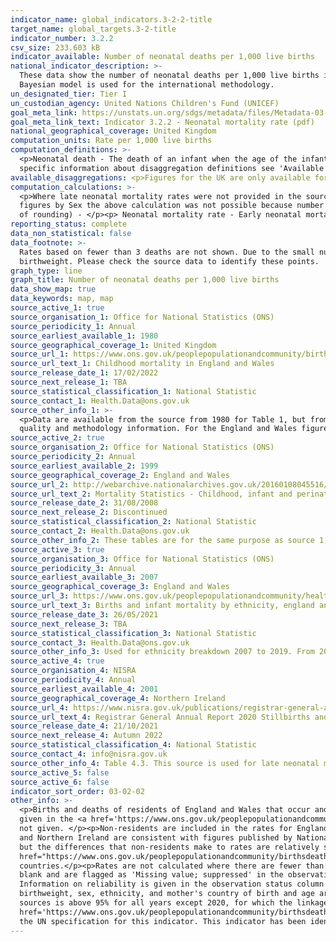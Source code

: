 ```yaml
---
indicator_name: global_indicators.3-2-2-title
target_name: global_targets.3-2-title
indicator_number: 3.2.2
csv_size: 233.603 kB
indicator_available: Number of neonatal deaths per 1,000 live births
national_indicator_description: >-
  These data show the number of neonatal deaths per 1,000 live births in the UK. These statististics are derived from information recorded when births and deaths are registered in England and Wales as part of civil registration, a legal requirement. Data presented by the UN may differ as a
  Bayesian model is used for the international methodology.
un_designated_tier: Tier I
un_custodian_agency: United Nations Children's Fund (UNICEF)
goal_meta_link: https://unstats.un.org/sdgs/metadata/files/Metadata-03-02-02.pdf
goal_meta_link_text: Indicator 3.2.2 - Neonatal mortality rate (pdf)
national_geographical_coverage: United Kingdom
computation_units: Rate per 1,000 live births
computation_definitions: >-
  <p>Neonatal death - The death of an infant when the age of the infant is under 28 days.</p><p>Early neonatal - The death of an infant when the age of the infant is under 7 days.</p><p>Late neonatal - The death of an infant when the age of the infant is between 7 and 27 days.</p><p>For
  specific information about disaggregation definitions see 'Available disaggregations' below.
available_disaggregations: <p>Figures for the UK are only available for the headline data and for sex.</p><p>Neonatal period - Figures are given for early, and overall neonatal period for all characteristics. Figures are not shown here for the late neonatal period for Northern Ireland, and for sex by country of occurrence for Northern Ireland, Scotland, or Wales due to low reliability of rates. These data are, however, available in the <a href = "https://www.ons.gov.uk/peoplepopulationandcommunity/birthsdeathsandmarriages/deaths/datasets/childmortalitystatisticschildhoodinfantandperinatalchildhoodinfantandperinatalmortalityinenglandandwales">Child mortality (death cohort) tables in England and Wales</a>.</p><p>Country - Country of occurrence. The separate figures for England and Wales exclude deaths of non-residents. The figures for Scotland, Northern Ireland, and England and Wales combined include deaths of non-residents. They should therefore not be directly compared to the separate figures for England and Wales. The UK figure is calculated from figures for Scotland, Northern Ireland, and England and Wales combined. Country of occurrence is available by sex for all countries, and by sex and neonatal period for England, and England and Wales.</p><p>Region - Region of residence (note that this differs to Country, which is area of occurrence). Region is only available when 'England' is selected in the Country dropdown menu. Lower levels of geography (e.g. county) are also available in the <a href = "https://www.ons.gov.uk/peoplepopulationandcommunity/birthsdeathsandmarriages/deaths/datasets/childmortalitystatisticschildhoodinfantandperinatalchildhoodinfantandperinatalmortalityinenglandandwales">Child mortality (death cohort) tables in England and Wales</a>. They are not shown here due to the level of uncertainty in many of the rates.</p><p>Age - Age of mother. Only available when England and Wales is selected in Country. More detailed data (age of mother by birthweight) are available in Table 10 of the <a href = "https://www.ons.gov.uk/peoplepopulationandcommunity/birthsdeathsandmarriages/deaths/datasets/childmortalitystatisticschildhoodinfantandperinatalchildhoodinfantandperinatalmortalityinenglandandwales">Child mortality (death cohort) tables in England and Wales</a>. These figures are not included here due to the number of rates with low reliability.</p><p>Birthweight - Only available when England and Wales is selected in Country. Some rates, in particular for some of the lowest and highest birthweights have low reliability. These are identified in the data download and in the source data. Birthweight is also available by mother's age and country of birth in the <a href = "https://www.ons.gov.uk/peoplepopulationandcommunity/birthsdeathsandmarriages/deaths/datasets/childmortalitystatisticschildhoodinfantandperinatalchildhoodinfantandperinatalmortalityinenglandandwales">Child mortality (death cohort) tables in England and Wales</a>.</p><p>Country of birth - Mother's country of birth. Only available when England and Wales is selected in Country. Country of birth data prior to 2010 are not shown as country groupings differ to later years. Antarctica and Oceania, Rest of Europe (non EU), the Americas and Caribbean, and 'Other' countries have a lot of rates with low reliability. Countries included in each grouping are given in the Country code listings table of the <a href = "https://www.ons.gov.uk/peoplepopulationandcommunity/birthsdeathsandmarriages/deaths/datasets/childmortalitystatisticschildhoodinfantandperinatalchildhoodinfantandperinatalmortalityinenglandandwales">Child mortality (death cohort) tables in England and Wales</a>. Smaller groupings of countries are also available but not shown here due to low reliability.</p><p>Sex - Sex of the baby.</p><p>Ethnicity - Ethnicity of the baby. Ethnicity is also available for Wales, but is not shown here due to low reliability of the rates.</p><p>Data on further characteristics are also available from the <a href = "https://www.ons.gov.uk/peoplepopulationandcommunity/birthsdeathsandmarriages/deaths/datasets/childmortalitystatisticschildhoodinfantandperinatalchildhoodinfantandperinatalmortalityinenglandandwales">Child mortality (death cohort) tables in England and Wales</a>.</p>
computation_calculations: >-
  <p>Where late neonatal mortality rates were not provided in the source data, the following calculation was carried out (with the one exception given below):</p><p>(Number of neonatal deaths - number of early neonatal deaths) / (number of live births / 1000) </p><p>For Northern Ireland
  figures by Sex the above calculation was not possible because number of live births excludes births to non-resident mothers, while the number of deaths includes non-residents. Therefore, for Northern Ireland the following calculation was used (which is less precise by up to 0.1 because
  of rounding) - </p><p> Neonatal mortality rate - Early neonatal mortality rate</p>
reporting_status: complete
data_non_statistical: false
data_footnote: >-
  Rates based on fewer than 3 deaths are not shown. Due to the small number of events, the reliability of rates which are based on between 3 and 19 deaths may be affected. This particularly affects rates for late neonatal deaths, and for certain categories in country of birth, and
  birthweight. Please check the source data to identify these points.
graph_type: line
graph_title: Number of neonatal deaths per 1,000 live births
data_show_map: true
data_keywords: map, map
source_active_1: true
source_organisation_1: Office for National Statistics (ONS)
source_periodicity_1: Annual 
source_earliest_available_1: 1980
source_geographical_coverage_1: United Kingdom
source_url_1: https://www.ons.gov.uk/peoplepopulationandcommunity/birthsdeathsandmarriages/deaths/datasets/childmortalitystatisticschildhoodinfantandperinatalchildhoodinfantandperinatalmortalityinenglandandwales
source_url_text_1: Childhood mortality in England and Wales
source_release_date_1: 17/02/2022
source_next_release_1: TBA
source_statistical_classification_1: National Statistic
source_contact_1: Health.Data@ons.gov.uk
source_other_info_1: >-
  <p>Data are available from the source from 1980 for Table 1, but from 2008 for other tables.</p><p>See the <a href='https://www.ons.gov.uk/peoplepopulationandcommunity/birthsdeathsandmarriages/deaths/qmis/childmortalitystatisticsqmi'>Child and infant mortality statistics QMI</a> for
  quality and methodology information. For the England and Wales figure see table 1.</p>
source_active_2: true
source_organisation_2: Office for National Statistics (ONS)
source_periodicity_2: Annual
source_earliest_available_2: 1999
source_geographical_coverage_2: England and Wales
source_url_2: http://webarchive.nationalarchives.gov.uk/20160108045516/http://www.ons.gov.uk/ons/rel/vsob1/mortality-statistics--childhood--infant-and-perinatal--england-and-wales--series-dh3-/index.html
source_url_text_2: Mortality Statistics - Childhood, infant and perinatal, England and Wales (Series DH3)
source_release_date_2: 31/08/2008
source_next_release_2: Discontinued
source_statistical_classification_2: National Statistic
source_contact_2: Health.Data@ons.gov.uk
source_other_info_2: These tables are for the same purpose as source 1, but are for earlier years.
source_active_3: true
source_organisation_3: Office for National Statistics (ONS)
source_periodicity_3: Annual
source_earliest_available_3: 2007
source_geographical_coverage_3: England and Wales
source_url_3: https://www.ons.gov.uk/peoplepopulationandcommunity/healthandsocialcare/childhealth/datasets/birthsandinfantmortalitybyethnicityenglandandwales
source_url_text_3: Births and infant mortality by ethnicity, england and Wales
source_release_date_3: 26/05/2021
source_next_release_3: TBA
source_statistical_classification_3: National Statistic
source_contact_3: Health.Data@ons.gov.uk
source_other_info_3: Used for ethnicity breakdown 2007 to 2019. From 2020 ethnicity data are available from source 1.
source_active_4: true
source_organisation_4: NISRA
source_periodicity_4: Annual
source_earliest_available_4: 2001
source_geographical_coverage_4: Northern Ireland
source_url_4: https://www.nisra.gov.uk/publications/registrar-general-annual-report-2020-stillbirths-and-infant-deaths
source_url_text_4: Registrar General Annual Report 2020 Stillbirths and Infant Deaths
source_release_date_4: 21/10/2021
source_next_release_4: Autumn 2022
source_statistical_classification_4: National Statistic
source_contact_4: info@nisra.gov.uk 
source_other_info_4: Table 4.3. This source is used for late neonatal mortality rates for Northern Ireland only.
source_active_5: false
source_active_6: false
indicator_sort_order: 03-02-02
other_info: >-
  <p>Births and deaths of residents of England and Wales that occur and are registered outside of England and Wales are not included.</p><p>Important information on the strengths and limitations of the data, the quality of the output, uses and users, and how the output was created are
  given in the <a href='https://www.ons.gov.uk/peoplepopulationandcommunity/birthsdeathsandmarriages/deaths/methodologies/childmortalitystatisticsqmi'>Child and infant mortality Quality and Methodology Information document</a>.</p><p> Where the number of deaths is smaller than 3, rates are
  not given. </p><p>Non-residents are included in the rates for England and Wales combined, Scotland, and Northern Ireland. However, non-residents are excluded from rates for England, and Wales.</p><p>The reason why non-residents are treated differently is because the figures for Scotland
  and Northern Ireland are consistent with figures published by National Records of Scotland (NRS) and Northern Ireland Statistics and Research Agency (NISRA) respectively, and each organisation uses slightly different definitions. This does have a small knock-on effect on comparability
  but the differences that non-residents make to rates are relatively small – at the most, including/excluding non-residents leads to a difference of 0.1 in the rates shown. Please see the <a
  href="https://www.ons.gov.uk/peoplepopulationandcommunity/birthsdeathsandmarriages/deaths/methodologies/userguidetochildmortalitystatistics#area-coverage-and-base-populations">User guide to child and infant mortality statistics</a> for information on comparability between
  countries.</p><p>Rates are not calculated where there are fewer than 3 deaths in a cell. It is ONS practice not to calculate rates where there are fewer than 3 deaths in a cell, as rates based on such low numbers are susceptible to inaccurate interpretation. These values have been left
  blank and are flagged as 'Missing value; suppressed' in the observation status of the downloadable csv. Some figures shown have low reliability (rates based on between 3 and 19 deaths). This means that their reliability as a measure may be affected by the small number of events.
  Information on reliability is given in the observation status column in the downloadable csv. In particular, late neonatal figures have low reliability for some birthweights and some country of birth levels. See available disaggregations above for more information. </p><p>Breakdowns by
  birthweight, sex, ethnicity, and mother's country of birth and age are only given where deaths could be linked to their corresponding birth registration record. For 2007 data onwards, deaths have been linked to birth registration and/or birth notification. The linkage rate to both data
  sources is above 95% for all years except 2020, for which the linkage rate was 90.5%. For more information see the cover sheet in the <a
  href='https://www.ons.gov.uk/peoplepopulationandcommunity/birthsdeathsandmarriages/deaths/datasets/childmortalitystatisticschildhoodinfantandperinatalchildhoodinfantandperinatalmortalityinenglandandwales'>Child mortality (death cohort) tables in England and Wales</a>.</p><p> Data follows
  the UN specification for this indicator. This indicator has been identified in collaboration with topic experts.
---
```

